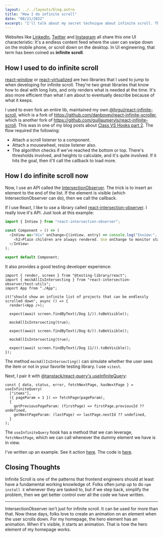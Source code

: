 ```yaml
---
layout: ../../layouts/blog.astro
title: "How I do infinite scroll"
date: "08/21/2022"
excerpt: "I'll talk about my secret technique about infinite scroll. The same technique is actually used for this site!"
---
```


Websites like [LinkedIn](https://www.linkedin.com/), [Twitter](https://twitter.com/) and [Instagram](instagram.com) all share this one UI characteristic: It's a endless content feed where the user can swipe down on the mobile phone, or scroll down on the desktop. In UI engineering, that term has been coined as **infinite scroll**.

## How I used to do infinite scroll

[react-window](https://github.com/bvaughn/react-window) or [react-virtualized](https://bvaughn.github.io/react-virtualized/) are two libraries that I used to jump to when developing for infinite scroll. They're two great libraries that know how to deal with long lists, and only renders what is needed at the time. It's also more efficient than what I am about to eventually describe because of what it keeps.

I used to even fork an entire lib, maintained my own [@hrgui/react-infinite-scroll](https://github.com/hrgui/react-infinite-scroll), which is a fork of https://github.com/danbovey/react-infinite-scroller, which is another fork of https://github.com/guillaumervls/react-infinite-scroll. This was in one of my blog posts about [Class VS Hooks part 2](/posts/react-class-vs-function-2-closures-and-memory). The flow required the following:

- Attach a scroll listener to a component.
- Attach a mousewheel, resize listener also.
- The algorithm checks if we've reached the bottom or top. There's thresholds involved, and heights to calculate, and it's quite involved. If it hits the goal, then it'll call the callback to load more.

## How I do infinite scroll now

Now, I use an API called the [IntersectionObserver](https://caniuse.com/intersectionobserver). The trick is to insert an element to the end of the list. If the element is visible (which IntersectionObserver can do), then we call the callback.

If I use React, I like to use a library called [react-intersection-observer](https://www.npmjs.com/package/react-intersection-observer). I really love it's API. Just look at this example:

```js
import { InView } from "react-intersection-observer";

const Component = () => (
  <InView as="div" onChange={(inView, entry) => console.log("Inview:", inView)}>
    <h2>Plain children are always rendered. Use onChange to monitor state.</h2>
  </InView>
);

export default Component;
```

It also provides a good testing developer experience:

```tsx
import { render, screen } from "@testing-library/react";
import { mockAllIsIntersecting } from "react-intersection-observer/test-utils";
import App from "./App";

it("should show an infinite list of projects that can be endlessly scrolled down", async () => {
  render(<App />);

  expect(await screen.findByText(/Dog 1/)).toBeVisible();

  mockAllIsIntersecting(true);

  expect(await screen.findByText(/Dog 6/)).toBeVisible();

  mockAllIsIntersecting(true);

  expect(await screen.findByText(/Dog 11/)).toBeVisible();
});
```

The method `mockAllIsIntersecting()` can simulate whether the user sees the item or not in your favorite testing library. I use `vitest`.

Next, I pair it with [@tanstack/react-query's useInfiniteQuery](https://tanstack.com/query/v4/docs/reference/useInfiniteQuery):

```tsx
const { data, status, error, fetchNextPage, hasNextPage } = useInfiniteQuery(
  ["items"],
  ({ pageParam = 1 }) => fetchPage(pageParam),
  {
    getPreviousPageParam: (firstPage) => firstPage.previousId ?? undefined,
    getNextPageParam: (lastPage) => lastPage.nextId ?? undefined,
  }
);
```

The `useInfiniteQuery` hook has a method that we can leverage, `fetchNextPage`, which we can call whenever the dummy element we have is in view.

I've written up an example. See it action [here](https://www.harmanradix.com/infinite-scroll-demo). The code is [here](https://github.com/hrgui/infinite-scroll-demo).

## Closing Thoughts

Infinite Scroll is one of the patterns that frontend engineers should at least have a fundamental working knowledge of. Folks often jump up to do `npm install X` whenever they are tasked to, but if we step back, simplify the problem, then we get better control over all the code we have written.

---

IntersectionObserver isn't just for infinite scroll. It can be used for more than that. Now these days, folks love to create an animation on an element when the user scrolls down. For my homepage, the hero element has an animation. When it's visible, it starts an animation. That is how the hero element of my homepage works.

